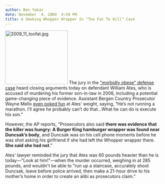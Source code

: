```yaml
---
author: Ben Yakas
date: November  4, 2009  4:59 PM
title: A Smoking Whopper Wrapper In "Too Fat To Kill" Case
---
```


<p><span class="mt-enclosure mt-enclosure-image" style="display: inline;"> <img alt="2009_11_toofat.jpg" src="https://web.archive.org/web/20110623142216im_/http://gothamist.com/attachments/jen/2009_11_toofat.jpg" width="200" height="172" class="image-left"> </span>The jury in the <a href="https://web.archive.org/web/20110623142216/http://gothamist.com/2009/10/30/man_named_ates_uses_the_classic_mor.php">&quot;morbidly obese&quot; defense case</a> heard closing arguments today on defendant William Ates, who is accused of murdering his former son-in-law in 2006, including a potential game-changing piece of evidence. Assistant Bergen Country Prosecutor Wayne Mello  <a href="https://web.archive.org/web/20110623142216/http://www.nypost.com/p/news/local/too_fat_lawyer_closes_with_old_and_cCiYjSyVKY3x114wrHsUJL">even poked fun</a> at Ates&apos; weight, saying, &#x201C;He&#x2019;s not running a marathon. I&#x2019;ll agree he probably can&#x2019;t do that...What he can do is execute his son.&#x201D; </p>

<p>However, the AP reports, &quot;Prosecutors also said <strong>there was evidence that the killer was hungry: A Burger King hamburger wrapper was found near Duncsak&#x2019;s body</strong>, and Duncsak was on his cell phone moments before he was shot asking his girlfriend if she had left the Whopper wrapper there. <strong>She said she had not</strong>.&quot; </p>

<p>Ates&apos; lawyer reminded the jury that Ates was 60 pounds heavier than he is today&#x2014;&quot;Look at him!&quot;&#x2014;when the murder occurred, weighing in at 285 pounds, and wouldn&apos;t be able to &quot;run up a staircase, accurately shoot Duncsak, leave before police arrived, then make a 21-hour drive to his mother&#x2019;s home in order to create an alibi as prosecutors claim.&quot;</p>